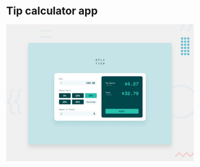 # Tip calculator app

![Design preview for the Tip calculator app coding challenge](./design/desktop-preview.jpg)


